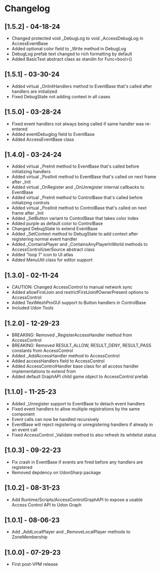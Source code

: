 # Changelog

## [1.5.2] - 04-18-24

- Changed protected void _DebugLog to void _AccessDebugLog in AccessEventBase
- Added optional color field to _Write method in DebugLog
- DebugLog prefab text changed to rich formatting by default
- Added BasicTest abstract class as standin for Func\<bool\>()

## [1.5.1] - 03-30-24

- Added virtual _OnInitHandlers method to EventBase that's called after handlers are initialized
- Fixed DebugState not adding context in all cases

## [1.5.0] - 03-28-24

- Fixed event handlers not always being called if same handler was re-entered
- Added eventDebuglog field to EventBase
- Added AccessEventBase class

## [1.4.0] - 03-24-24

- Added virtual _PreInit method to EventBase that's called before initializing handlers
- Added virtual _PostInit method to EventBase that's called on next frame after _Init
- Added virtual _OnRegister and _OnUnregister internal callbacks to EventBase
- Added virtual _PreInit method to ControlBase that's called before initializing controls
- Added virtual _PostInit method to ControlBase that's called on next frame after _Init
- Added _SetButton variant to ControlBase that takes color index
- Added purple as default color to ControlBase
- Changed DebugState to extend EventBase
- Added _SetContext method to DebugState to add context after registering normal event handler
- Added _ContainsPlayer and _ContainsAnyPlayerInWorld methods to AccessControlUserSource abstract class
- Added "loop 1" icon to UI atlas
- Added MenuUtil class for editor support

## [1.3.0] - 02-11-24

- CAUTION: Changed AccessControl to manual network sync
- Added allowFirstJoin and restrictFirstJoinIfOwnerPresent options to AccessControl
- Added TextMeshProGUI support to Button handlers in ControlBase
- Included Udon Tools

## [1.2.0] - 12-29-23

- BREAKING: Removed _RegisterAccessHandler method from AccessControl
- BREAKING: Removed RESULT_ALLOW, RESULT_DENY, RESULT_PASS constants from AccessControl
- Added _AddAccessHandler method to AccessControl
- Added accessHandlers field to AccessControl
- Added AccessControlHandler base class for all access handler implementations to extend from
- Added default GraphAPI child game object to AccessControl prefab 

## [1.1.0] - 11-25-23

- Added _Unregister support to EventBase to detach event handlers
- Fixed event handlers to allow multiple registrations by the same component
- Event calls can now be handled recursively
- EventBase will reject registering or unregistering handlers if already in an event call
- Fixed AccessControl _Validate method to also refresh its whitelist status

## [1.0.3] - 09-22-23

- Fix crash in EventBase if events are fired before any handlers are registered
- Removed depdency on UdonSharp package

## [1.0.2] - 08-31-23

- Add Runtime/Scripts/AccessControlGraphAPI to expose a usable Access Control API to Udon Graph

## [1.0.1] - 08-06-23

- Add _AddLocalPlayer and _RemoveLocalPlayer methods to ZoneMembership

## [1.0.0] - 07-29-23

- First post-VPM release
